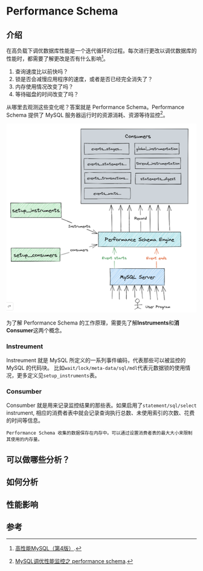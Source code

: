 # Performance Schema

## 介绍
在高负载下调优数据库性能是一个迭代循环的过程。每次进行更改以调优数据库的性能时，都需要了解更改是否有什么影响[^1]。
1. 查询速度比以前快吗？
2. 锁是否会减慢应用程序的速度，或者是否已经完全消失了？
3. 内存使用情况改变了吗？
4. 等待磁盘的时间改变了吗？

从哪里去观测这些变化呢？答案就是 Performance Schema。Performance Schema 提供了 MySQL 服务器运行时的资源消耗、资源等待监控[^2]。

![performance-shema](./img/performance-shema.png)

为了解 Performance Schema 的工作原理，需要先了解**Instruments**和**消Consumer**这两个概念。

### Instreument
Instreument 就是 MySQL 所定义的一系列事件编码，代表那些可以被监控的 MySQL 的代码块。
比如`wait/lock/meta-data/sql/mdl`代表元数据锁的使用情况，更多定义见`setup_instruments`表。

### Consumber
Consumber 就是用来记录监控结果的那些表。如果启用了`statement/sql/select` instrument, 相应的消费者表中就会记录查询执行总数、未使用索引的次数、花费的时间等信息。

```{note}
Performance Schema 收集的数据保存在内存中。可以通过设置消费者表的最大大小来限制其使用的内存量。
```
## 可以做哪些分析？

## 如何分析

## 性能影响


## 参考
[^1]: [高性能MySQL（第4版）](https://m.douban.com/book/subject/23008813/).
[^2]: [MySQL调优性能监控之 performance schema](https://learnku.com/articles/62427).
